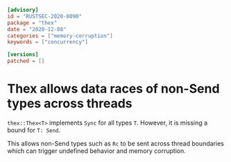 ```toml
[advisory]
id = "RUSTSEC-2020-0090"
package = "thex"
date = "2020-12-08"
categories = ["memory-corruption"]
keywords = ["concurrency"]

[versions]
patched = []
```

# Thex<T> allows data races of non-Send types across threads

`thex::Thex<T>` implements `Sync` for all types `T`. However, it is missing a
bound for `T: Send`.

This allows non-Send types such as `Rc` to be sent across thread boundaries
which can trigger undefined behavior and memory corruption.
